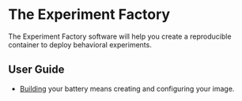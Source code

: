 # The Experiment Factory

The Experiment Factory software will help you create a reproducible container to deploy behavioral experiments.

## User Guide

 - [Building](building.md) your battery means creating and configuring your image.
